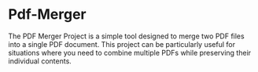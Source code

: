 # Pdf-Merger
The PDF Merger Project is a simple tool designed to merge two PDF files into a single PDF document. This project can be particularly useful for situations where you need to combine multiple PDFs while preserving their individual contents.

